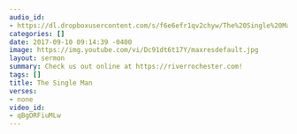 ```yaml
---
audio_id:
- https://dl.dropboxusercontent.com/s/f6e6efr1qv2chyw/The%20Single%20Man.mp3?dl=0
categories: []
date: 2017-09-10 09:14:39 -0400
image: https://img.youtube.com/vi/Dc91dt6t17Y/maxresdefault.jpg
layout: sermon
summary: Check us out online at https://riverrochester.com!
tags: []
title: The Single Man
verses:
- none
video_id:
- qBgORFiuMLw
---
```

